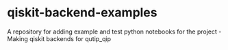 # qiskit-backend-examples
A repository for adding example and test python notebooks for the project - Making qiskit backends for qutip_qip 
